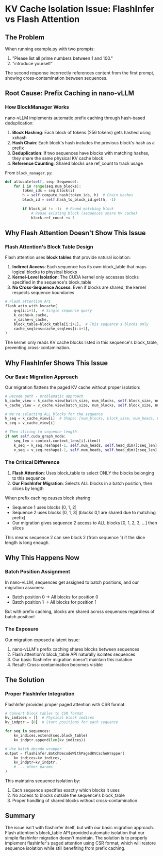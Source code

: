 # KV Cache Isolation Issue: FlashInfer vs Flash Attention

## The Problem

When running example.py with two prompts:
1. "Please list all prime numbers between 1 and 100."
2. "introduce yourself"

The second response incorrectly references content from the first prompt, showing cross-contamination between sequences.

## Root Cause: Prefix Caching in nano-vLLM

### How BlockManager Works

nano-vLLM implements automatic prefix caching through hash-based deduplication:

1. **Block Hashing**: Each block of tokens (256 tokens) gets hashed using xxhash
2. **Hash Chain**: Each block's hash includes the previous block's hash as a prefix
3. **Deduplication**: If two sequences have blocks with matching hashes, they share the same physical KV cache block
4. **Reference Counting**: Shared blocks use ref_count to track usage

From `block_manager.py`:
```python
def allocate(self, seq: Sequence):
    for i in range(seq.num_blocks):
        token_ids = seq.block(i)
        h = self.compute_hash(token_ids, h)  # Chain hashes
        block_id = self.hash_to_block_id.get(h, -1)
        
        if block_id != -1:  # Found matching block
            # Reuse existing block (sequences share KV cache)
            block.ref_count += 1
```

## Why Flash Attention Doesn't Show This Issue

### Flash Attention's Block Table Design

Flash attention uses **block tables** that provide natural isolation:

1. **Indirect Access**: Each sequence has its own block_table that maps logical blocks to physical blocks
2. **Kernel-Level Isolation**: The CUDA kernel only accesses blocks specified in the sequence's block_table
3. **No Cross-Sequence Access**: Even if blocks are shared, the kernel respects sequence boundaries

```python
# Flash attention API
flash_attn_with_kvcache(
    q=q[i:i+1],  # Single sequence query
    k_cache=k_cache,
    v_cache=v_cache,
    block_table=block_table[i:i+1],  # This sequence's blocks only
    cache_seqlens=cache_seqlens[i:i+1],
)
```

The kernel only reads KV cache blocks listed in this sequence's block_table, preventing cross-contamination.

## Why FlashInfer Shows This Issue

### Our Basic Migration Approach

Our migration flattens the paged KV cache without proper isolation:

```python
# Decode path - problematic approach
k_cache_view = k_cache.view(batch_size, num_blocks, self.block_size, num_heads, head_dim)
v_cache_view = v_cache.view(batch_size, num_blocks, self.block_size, num_heads, head_dim)

# We're selecting ALL blocks for the sequence
k_seq = k_cache_view[i]  # Shape: [num_blocks, block_size, num_heads, head_dim]
v_seq = v_cache_view[i]

# Then slicing to sequence length
if not self.cuda_graph_mode:
    seq_len = context.context_lens[i].item()
    k_seq = k_seq.reshape(-1, self.num_heads, self.head_dim)[:seq_len]
    v_seq = v_seq.reshape(-1, self.num_heads, self.head_dim)[:seq_len]
```

### The Critical Difference

1. **Flash Attention**: Uses block_table to select ONLY the blocks belonging to this sequence
2. **Our FlashInfer Migration**: Selects ALL blocks in a batch position, then slices by length

When prefix caching causes block sharing:
- Sequence 1 uses blocks [0, 1, 2]
- Sequence 2 uses blocks [0, 1, 3] (blocks 0,1 are shared due to matching prefix)
- Our migration gives sequence 2 access to ALL blocks [0, 1, 2, 3, ...] then slices

This means sequence 2 can see block 2 (from sequence 1) if the slice length is long enough.

## Why This Happens Now

### Batch Position Assignment

In nano-vLLM, sequences get assigned to batch positions, and our migration assumes:
- Batch position 0 → All blocks for position 0
- Batch position 1 → All blocks for position 1

But with prefix caching, blocks are shared across sequences regardless of batch position!

### The Exposure

Our migration exposed a latent issue:
1. nano-vLLM's prefix caching shares blocks between sequences
2. Flash attention's block_table API naturally isolates sequences
3. Our basic flashinfer migration doesn't maintain this isolation
4. Result: Cross-contamination becomes visible

## The Solution

### Proper FlashInfer Integration

FlashInfer provides proper paged attention with CSR format:

```python
# Convert block tables to CSR format
kv_indices = []  # Physical block indices
kv_indptr = [0]  # Start positions for each sequence

for seq in sequences:
    kv_indices.extend(seq.block_table)
    kv_indptr.append(len(kv_indices))

# Use batch decode wrapper
output = flashinfer.BatchDecodeWithPagedKVCacheWrapper(
    kv_indices=kv_indices,
    kv_indptr=kv_indptr,
    # ... other params
)
```

This maintains sequence isolation by:
1. Each sequence specifies exactly which blocks it uses
2. No access to blocks outside the sequence's block_table
3. Proper handling of shared blocks without cross-contamination

## Summary

The issue isn't with flashinfer itself, but with our basic migration approach. Flash attention's block_table API provided automatic isolation that our simple flashinfer migration doesn't maintain. The solution is to properly implement flashinfer's paged attention using CSR format, which will restore sequence isolation while still benefiting from prefix caching.